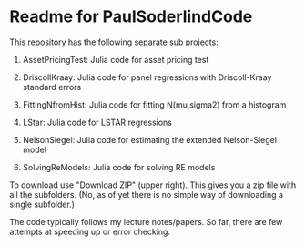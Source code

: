 Readme for PaulSoderlindCode
============================

This repository has the following separate sub projects:

1. AssetPricingTest: Julia code for asset pricing test

2. DriscollKraay: Julia code for panel regressions with Driscoll-Kraay standard errors

3. FittingNfromHist: Julia code for fitting N(mu,sigma2) from a histogram

4. LStar: Julia code for LSTAR regressions

5. NelsonSiegel: Julia code for estimating the extended Nelson-Siegel model

6. SolvingReModels: Julia code for solving RE models


To download use "Download ZIP" (upper right). This gives you a zip file with all the subfolders. (No, as of yet there is no simple way of downloading a single subfolder.)

The code typically follows my lecture notes/papers. So far, there are few attempts at speeding up or error checking.
